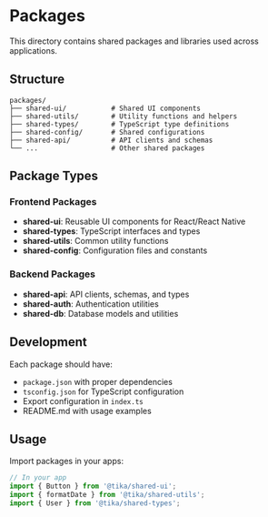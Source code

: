 # Packages

This directory contains shared packages and libraries used across applications.

## Structure

```
packages/
├── shared-ui/           # Shared UI components
├── shared-utils/        # Utility functions and helpers
├── shared-types/        # TypeScript type definitions
├── shared-config/       # Shared configurations
├── shared-api/          # API clients and schemas
└── ...                  # Other shared packages
```

## Package Types

### Frontend Packages
- **shared-ui**: Reusable UI components for React/React Native
- **shared-types**: TypeScript interfaces and types
- **shared-utils**: Common utility functions
- **shared-config**: Configuration files and constants

### Backend Packages
- **shared-api**: API clients, schemas, and types
- **shared-auth**: Authentication utilities
- **shared-db**: Database models and utilities

## Development

Each package should have:
- `package.json` with proper dependencies
- `tsconfig.json` for TypeScript configuration
- Export configuration in `index.ts`
- README.md with usage examples

## Usage

Import packages in your apps:
```typescript
// In your app
import { Button } from '@tika/shared-ui';
import { formatDate } from '@tika/shared-utils';
import { User } from '@tika/shared-types';
```
